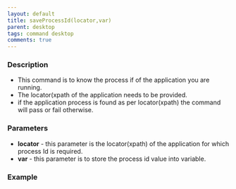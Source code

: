 ```yaml
---
layout: default
title: saveProcessId(locator,var)
parent: desktop
tags: command desktop
comments: true
---
```


### Description

- This command is to know the process if of the application you are running.
- The locator(xpath of the application needs to be provided.
- if the application process is found as per locator(xpath) the command will pass or fail otherwise.

### Parameters

- **locator** - this parameter is the locator(xpath) of the application for which process Id is required.
- **var** - this parameter is to store the process id value into variable.

### Example

